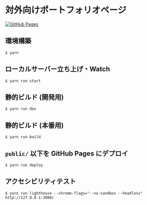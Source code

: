 # 対外向けポートフォリオページ

[![GitHub Pages](https://github.com/tissueMO/portfolio/actions/workflows/gh-pages.yml/badge.svg)](https://github.com/tissueMO/portfolio/actions/workflows/gh-pages.yml)

## 環境構築

`$ yarn`

## ローカルサーバー立ち上げ・Watch

`$ yarn run start`

## 静的ビルド (開発用)

`$ yarn run dev`

## 静的ビルド (本番用)

`$ yarn run build`

## `public/` 以下を GitHub Pages にデプロイ

`$ yarn run deploy`

## アクセシビリティテスト

`$ yarn run lighthouse --chrome-flags="--no-sandbox --headless" http://127.0.0.1:3000/`
